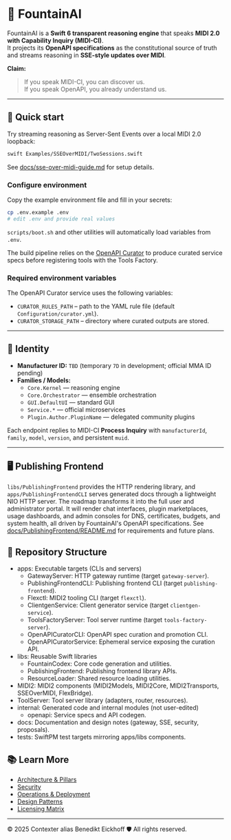 # 🌊 FountainAI

FountainAI is a **Swift 6 transparent reasoning engine** that speaks **MIDI 2.0 with Capability Inquiry (MIDI-CI)**.  
It projects its **OpenAPI specifications** as the constitutional source of truth and streams reasoning in **SSE-style updates over MIDI**.

**Claim:**  
> If you speak MIDI-CI, you can discover us.  
> If you speak OpenAPI, you already understand us.  

---

## 🚀 Quick start

Try streaming reasoning as Server-Sent Events over a local MIDI 2.0 loopback:

```bash
swift Examples/SSEOverMIDI/TwoSessions.swift
```

See [docs/sse-over-midi-guide.md](docs/sse-over-midi-guide.md) for setup details.

### Configure environment

Copy the example environment file and fill in your secrets:

```bash
cp .env.example .env
# edit .env and provide real values
```

`scripts/boot.sh` and other utilities will automatically load variables from `.env`.

The build pipeline relies on the [OpenAPI Curator](docs/openapi-curator.md) to produce curated service specs before registering tools with the Tools Factory.

### Required environment variables

The OpenAPI Curator service uses the following variables:

- `CURATOR_RULES_PATH` – path to the YAML rule file (default `Configuration/curator.yml`).
- `CURATOR_STORAGE_PATH` – directory where curated outputs are stored.

---

## 🎹 Identity

- **Manufacturer ID:** `TBD` (temporary `7D` in development; official MMA ID pending)  
- **Families / Models:**  
  - `Core.Kernel` — reasoning engine  
  - `Core.Orchestrator` — ensemble orchestration  
  - `GUI.DefaultUI` — standard GUI  
  - `Service.*` — official microservices  
  - `Plugin.Author.PluginName` — delegated community plugins  

Each endpoint replies to MIDI-CI **Process Inquiry** with `manufacturerId`, `family`, `model`, `version`, and persistent `muid`.

---

## 🖥️ Publishing Frontend

`libs/PublishingFrontend` provides the HTTP rendering library, and `apps/PublishingFrontendCLI` serves generated docs through a lightweight NIO HTTP server. The roadmap transforms it into the full user and administrator portal. It will render chat interfaces, plugin marketplaces, usage dashboards, and admin consoles for DNS, certificates, budgets, and system health, all driven by FountainAI's OpenAPI specifications. See [docs/PublishingFrontend/README.md](docs/PublishingFrontend/README.md) for requirements and future plans.

## 📁 Repository Structure

- apps: Executable targets (CLIs and servers)
   - GatewayServer: HTTP gateway runtime (target `gateway-server`).
   - PublishingFrontendCLI: Publishing frontend CLI (target `publishing-frontend`).
   - Flexctl: MIDI2 tooling CLI (target `flexctl`).
   - ClientgenService: Client generator service (target `clientgen-service`).
   - ToolsFactoryServer: Tool server runtime (target `tools-factory-server`).
   - OpenAPICuratorCLI: OpenAPI spec curation and promotion CLI.
   - OpenAPICuratorService: Ephemeral service exposing the curation API.
- libs: Reusable Swift libraries
   - FountainCodex: Core code generation and utilities.
   - PublishingFrontend: Publishing frontend library APIs.
   - ResourceLoader: Shared resource loading utilities.
- MIDI2: MIDI2 components (MIDI2Models, MIDI2Core, MIDI2Transports, SSEOverMIDI, FlexBridge).
- ToolServer: Tool server library (adapters, router, resources).
- internal: Generated code and internal modules (not user-edited)
   - openapi: Service specs and API codegen.
- docs: Documentation and design notes (gateway, SSE, security, proposals).
- tests: SwiftPM test targets mirroring apps/libs components.

## 📚 Learn More

- [Architecture & Pillars](docs/architecture.md)  
- [Security](docs/security/README.md)  
- [Operations & Deployment](platform/FountainAILauncher/README.md)
- [Design Patterns](docs/design-patterns.md)  
- [Licensing Matrix](docs/licensing-matrix.md)  

---
© 2025 Contexter alias Benedikt Eickhoff 🛡️ All rights reserved.
